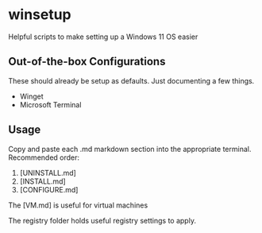 # winsetup
Helpful scripts to make setting up a Windows 11 OS easier

## Out-of-the-box Configurations

These should already be setup as defaults. Just documenting a few things.

- Winget
- Microsoft Terminal

## Usage
Copy and paste each .md markdown section into the appropriate terminal. Recommended order:

1. [UNINSTALL.md]
2. [INSTALL.md]
3. [CONFIGURE.md]

The [VM.md] is useful for virtual machines

The registry folder holds useful registry settings to apply.
